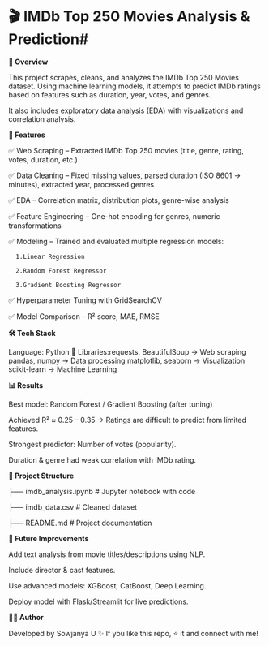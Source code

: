 # 🎬 IMDb Top 250 Movies Analysis & Prediction#

**📌 Overview**

This project scrapes, cleans, and analyzes the IMDb Top 250 Movies dataset.
Using machine learning models, it attempts to predict IMDb ratings based on features such as duration, year, votes, and genres.

It also includes exploratory data analysis (EDA) with visualizations and correlation analysis.

**🚀 Features**

✅ Web Scraping – Extracted IMDb Top 250 movies (title, genre, rating, votes, duration, etc.)

✅ Data Cleaning – Fixed missing values, parsed duration (ISO 8601 → minutes), extracted year, processed genres

✅ EDA – Correlation matrix, distribution plots, genre-wise analysis

✅ Feature Engineering – One-hot encoding for genres, numeric transformations

✅ Modeling – Trained and evaluated multiple regression models:

      1.Linear Regression
      
      2.Random Forest Regressor
      
      3.Gradient Boosting Regressor
      
✅ Hyperparameter Tuning with GridSearchCV

✅ Model Comparison – R² score, MAE, RMSE

**🛠️ Tech Stack**

Language: Python 🐍
Libraries:requests, BeautifulSoup → Web scraping
pandas, numpy → Data processing
matplotlib, seaborn → Visualization
scikit-learn → Machine Learning

**📊 Results**

Best model: Random Forest / Gradient Boosting (after tuning)

Achieved R² ≈ 0.25 – 0.35 → Ratings are difficult to predict from limited features.

Strongest predictor: Number of votes (popularity).

Duration & genre had weak correlation with IMDb rating.

**📂 Project Structure**

├── imdb_analysis.ipynb   # Jupyter notebook with code

├── imdb_data.csv         # Cleaned dataset

├── README.md             # Project documentation

**🔮 Future Improvements**

Add text analysis from movie titles/descriptions using NLP.

Include director & cast features.

Use advanced models: XGBoost, CatBoost, Deep Learning.

Deploy model with Flask/Streamlit for live predictions.

**👨‍💻 Author**

Developed by Sowjanya U ✨
If you like this repo, ⭐ it and connect with me!
